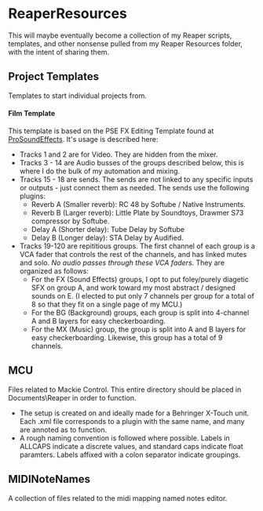 # ReaperResources

This will maybe eventually become a collection of my Reaper scripts, templates, and other nonsense pulled from my Reaper Resources folder, with the intent of sharing them.

## Project Templates

Templates to start individual projects from.

#### Film Template

This template is based on the PSE FX Editing Template found at [ProSoundEffects](https://blog.prosoundeffects.com/how-to-create-pro-tools-session-templates-for-sound-effects-editing). It's usage is described here:

- Tracks 1 and 2 are for Video. They are hidden from the mixer. 
- Tracks 3 - 14 are Audio busses of the groups described below, this is where I do the bulk of my automation and mixing. 
- Tracks 15 - 18 are sends. The sends are not linked to any specific inputs or outputs - just connect them as needed. The sends use the following plugins:
  - Reverb A (Smaller reverb): RC 48 by Softube / Native Instruments. 
  - Reverb B (Larger reverb): Little Plate by Soundtoys, Drawmer S73 compressor by Softube.
  - Delay A (Shorter delay): Tube Delay by Softube
  - Delay B (Longer delay): STA Delay by Audified.
- Tracks 19-120 are repititious groups. The first channel of each group is a VCA fader that controls the rest of the channels, and has linked mutes and solo. _No audio passes through these VCA faders._ They are organized as follows:
  - For the FX (Sound Effects) groups, I opt to put foley/purely diagetic SFX on group A, and work toward my most abstract / designed sounds on E. (I elected to put only 7 channels per group for a total of 8 so that they fit on a single page of my MCU.)
  - For the BG (Background) groups, each group is split into 4-channel A and B layers for easy checkerboarding. 
  - For the MX (Music) group, the group is split into A and B layers for easy checkerboarding. Likewise, this group has a total of 9 channels.
  
## MCU

Files related to Mackie Control. This entire directory should be placed in Documents\Reaper in order to function.

- The setup is created on and ideally made for a Behringer X-Touch unit. Each .xml file corresponds to a plugin with the same name, and many are annoted as to function.
- A rough naming convention is followed where possible. Labels in ALLCAPS indicate a discrete values, and standard caps indicate float paramters. Labels affixed with a colon separator indicate groupings.

## MIDINoteNames

A collection of files related to the midi mapping named notes editor.

